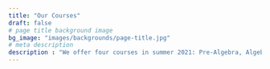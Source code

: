 ```yaml
---
title: "Our Courses"
draft: false
# page title background image
bg_image: "images/backgrounds/page-title.jpg"
# meta description
description : "We offer four courses in summer 2021: Pre-Algebra, Algebra, Geometry I (triangles), and Geometry II."
---
```

